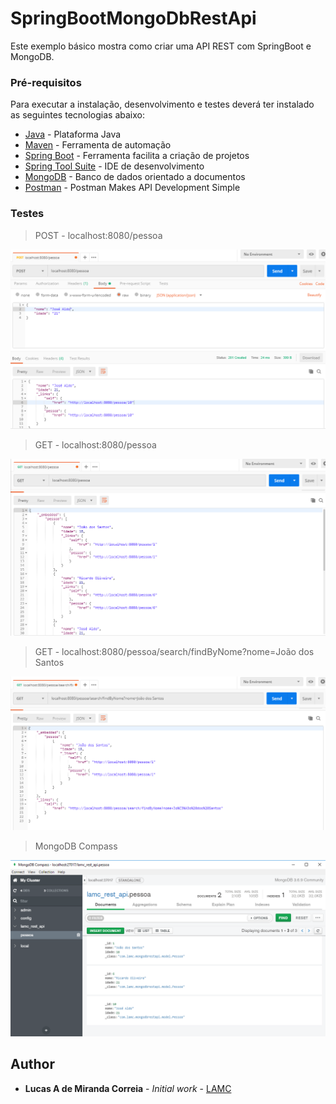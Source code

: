 # SpringBootMongoDbRestApi

Este exemplo básico mostra como criar uma API REST com SpringBoot e MongoDB.

### Pré-requisitos

Para executar a instalação, desenvolvimento e testes deverá ter instalado as seguintes tecnologias abaixo:

* [Java](https://www.oracle.com/technetwork/java/javase/downloads/jre8-downloads-2133155.html) - Plataforma Java
* [Maven](https://maven.apache.org/) - Ferramenta de automação
* [Spring Boot](http://spring.io/projects/spring-boot/) - Ferramenta facilita a criação de projetos
* [Spring Tool Suite](https://spring.io/tools) - IDE de desenvolvimento
* [MongoDB](https://www.mongodb.com/) - Banco de dados orientado a documentos
* [Postman](https://www.getpostman.com/) - Postman Makes API Development Simple



### Testes

> POST - localhost:8080/pessoa
<img src="images/post-pessoa.png" width="600" heigth="400" >

> GET - localhost:8080/pessoa
<img src="images/get-pessoa.png" width="600" heigth="400" >

> GET - localhost:8080/pessoa/search/findByNome?nome=João dos Santos
<img src="images/get-by-nome.png" width="600" heigth="400" >

> MongoDB Compass
<img src="images/select-mongo-compass.png" width="600" heigth="400" >


## Author

* **Lucas A de Miranda Correia** - *Initial work* - [LAMC](https://github.com/lucasagnaldo)
